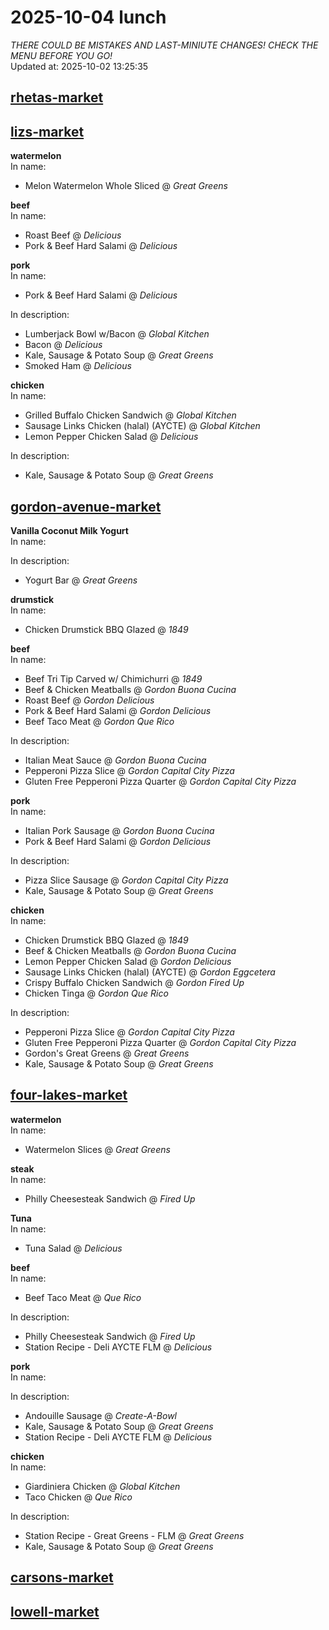 # 2025-10-04 lunch  
*THERE COULD BE MISTAKES AND LAST-MINIUTE CHANGES! CHECK THE MENU BEFORE YOU GO!*  
Updated at: 2025-10-02 13:25:35  
## [rhetas-market](https://wisc-housingdining.nutrislice.com/menu/rhetas-market/lunch/2025-10-04)  
## [lizs-market](https://wisc-housingdining.nutrislice.com/menu/lizs-market/lunch/2025-10-04)  
**watermelon**  
In name:   
 - Melon Watermelon Whole Sliced @ *Great Greens*  
  
**beef**  
In name:   
 - Roast Beef @ *Delicious*  
 - Pork & Beef Hard Salami @ *Delicious*  
  
**pork**  
In name:   
 - Pork & Beef Hard Salami @ *Delicious*  
  
In description:   
 - Lumberjack Bowl w/Bacon @ *Global Kitchen*  
 - Bacon @ *Delicious*  
 - Kale, Sausage & Potato Soup @ *Great Greens*  
 - Smoked Ham @ *Delicious*  
  
**chicken**  
In name:   
 - Grilled Buffalo Chicken Sandwich @ *Global Kitchen*  
 - Sausage Links Chicken (halal) (AYCTE) @ *Global Kitchen*  
 - Lemon Pepper Chicken Salad @ *Delicious*  
  
In description:   
 - Kale, Sausage & Potato Soup @ *Great Greens*  
  
## [gordon-avenue-market](https://wisc-housingdining.nutrislice.com/menu/gordon-avenue-market/lunch/2025-10-04)  
**Vanilla Coconut Milk Yogurt**  
In name:   
  
In description:   
 - Yogurt Bar @ *Great Greens*  
  
**drumstick**  
In name:   
 - Chicken Drumstick BBQ Glazed @ *1849*  
  
**beef**  
In name:   
 - Beef Tri Tip Carved w/ Chimichurri @ *1849*  
 - Beef & Chicken Meatballs @ *Gordon Buona Cucina*  
 - Roast Beef @ *Gordon Delicious*  
 - Pork & Beef Hard Salami @ *Gordon Delicious*  
 - Beef Taco Meat @ *Gordon Que Rico*  
  
In description:   
 - Italian Meat Sauce @ *Gordon Buona Cucina*  
 - Pepperoni Pizza Slice @ *Gordon Capital City Pizza*  
 - Gluten Free Pepperoni Pizza Quarter @ *Gordon Capital City Pizza*  
  
**pork**  
In name:   
 - Italian Pork Sausage @ *Gordon Buona Cucina*  
 - Pork & Beef Hard Salami @ *Gordon Delicious*  
  
In description:   
 - Pizza Slice Sausage @ *Gordon Capital City Pizza*  
 - Kale, Sausage & Potato Soup @ *Great Greens*  
  
**chicken**  
In name:   
 - Chicken Drumstick BBQ Glazed @ *1849*  
 - Beef & Chicken Meatballs @ *Gordon Buona Cucina*  
 - Lemon Pepper Chicken Salad @ *Gordon Delicious*  
 - Sausage Links Chicken (halal) (AYCTE) @ *Gordon Eggcetera*  
 - Crispy Buffalo Chicken Sandwich @ *Gordon Fired Up*  
 - Chicken Tinga @ *Gordon Que Rico*  
  
In description:   
 - Pepperoni Pizza Slice @ *Gordon Capital City Pizza*  
 - Gluten Free Pepperoni Pizza Quarter @ *Gordon Capital City Pizza*  
 - Gordon's Great Greens @ *Great Greens*  
 - Kale, Sausage & Potato Soup @ *Great Greens*  
  
## [four-lakes-market](https://wisc-housingdining.nutrislice.com/menu/four-lakes-market/lunch/2025-10-04)  
**watermelon**  
In name:   
 - Watermelon Slices @ *Great Greens*  
  
**steak**  
In name:   
 - Philly Cheesesteak Sandwich @ *Fired Up*  
  
**Tuna**  
In name:   
 - Tuna Salad @ *Delicious*  
  
**beef**  
In name:   
 - Beef Taco Meat @ *Que Rico*  
  
In description:   
 - Philly Cheesesteak Sandwich @ *Fired Up*  
 - Station Recipe - Deli  AYCTE FLM @ *Delicious*  
  
**pork**  
In name:   
  
In description:   
 - Andouille Sausage @ *Create-A-Bowl*  
 - Kale, Sausage & Potato Soup @ *Great Greens*  
 - Station Recipe - Deli  AYCTE FLM @ *Delicious*  
  
**chicken**  
In name:   
 - Giardiniera Chicken @ *Global Kitchen*  
 - Taco Chicken @ *Que Rico*  
  
In description:   
 - Station Recipe - Great Greens - FLM @ *Great Greens*  
 - Kale, Sausage & Potato Soup @ *Great Greens*  
  
## [carsons-market](https://wisc-housingdining.nutrislice.com/menu/carsons-market/lunch/2025-10-04)  
## [lowell-market](https://wisc-housingdining.nutrislice.com/menu/lowell-market/lunch/2025-10-04)  
  
